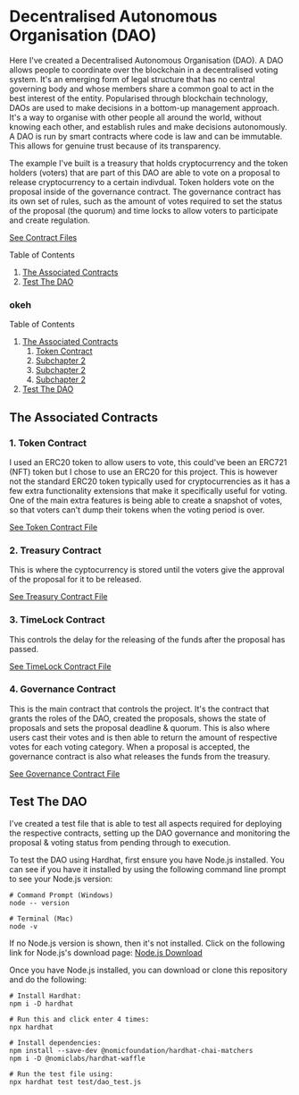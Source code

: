# Decentralised Autonomous Organisation (DAO)

Here I've created a Decentralised Autonomous Organisation (DAO). A DAO allows people to coordinate over the blockchain in a decentralised voting system. It's an emerging form of legal structure that has no central governing body and whose members share a common goal to act in the best interest of the entity. Popularised through blockchain technology, DAOs are used to make decisions in a bottom-up management approach. It's a way to organise with other people all around the world, without knowing each other, and establish rules and make decisions autonomously. A DAO is run by smart contracts where code is law and can be immutable. This allows for genuine trust because of its transparency.

The example I've built is a treasury that holds cryptocurrency and the token holders (voters) that are part of this DAO are able to vote on a proposal to release cryptocurrency to a certain indivdual. Token holders vote on the proposal inside of the governance contract. The governance contract has its own set of rules, such as the amount of votes required to set the status of the proposal (the quorum) and time locks to allow voters to participate and create regulation.

[See Contract Files](contracts)

<!-- TABLE OF CONTENTS -->

  <summary>Table of Contents</summary>
  <ol>
    <li><a href="#the-associated-contracts">The Associated Contracts</a></li>
    <li><a href="#test-the-dao">Test The DAO</a></li>
  </ol>

### okeh

<!-- TABLE OF CONTENTS -->
<!-- <details> -->
  <summary>Table of Contents</summary>
  <ol>
    <li>
      <a href="#the-associated-contracts">The Associated Contracts</a>
      <ol>
        <li><a href="#1-token-contract">Token Contract</a></li>
        <li><a href="#subchapter-2">Subchapter 2</a></li>
        <li><a href="#subchapter-2">Subchapter 2</a></li>
        <li><a href="#subchapter-2">Subchapter 2</a></li>
      </ol>
    </li>
    <li><a href="#test-the-dao">Test The DAO</a></li>
  </ol>
<!-- </details> -->

## The Associated Contracts

### 1. Token Contract

I used an ERC20 token to allow users to vote, this could've been an ERC721 (NFT) token but I chose to use an ERC20 for this project. This is however not the standard ERC20 token typically used for cryptocurrencies as it has a few extra functionality extensions that make it specifically useful for voting. One of the main extra features is being able to create a snapshot of votes, so that voters can't dump their tokens when the voting period is over.

[See Token Contract File](contracts/Token.sol)

### 2. Treasury Contract

This is where the cyptocurrency is stored until the voters give the approval of the proposal for it to be released.

[See Treasury Contract File](contracts/Treasury.sol)

### 3. TimeLock Contract

This controls the delay for the releasing of the funds after the proposal has passed.

[See TimeLock Contract File](contracts/TimeLock.sol)

### 4. Governance Contract

This is the main contract that controls the project. It's the contract that grants the roles of the DAO, created the proposals, shows the state of proposals and sets the proposal deadline & quorum. This is also where users cast their votes and is then able to return the amount of respective votes for each voting category. When a proposal is accepted, the governance contract is also what releases the funds from the treasury.

[See Governance Contract File](contracts/Governance.sol)

## Test The DAO

I've created a test file that is able to test all aspects required for deploying the respective contracts, setting up the DAO governance and monitoring the proposal & voting status from pending through to execution.

To test the DAO using Hardhat, first ensure you have Node.js installed. You can see if you have it installed by using the following command line prompt to see your Node.js version:

```shell
# Command Prompt (Windows)
node -- version

# Terminal (Mac)
node -v
```

If no Node.js version is shown, then it's not installed. Click on the following link for Node.js's download page: [Node.js Download](https://nodejs.org/en/download)

Once you have Node.js installed, you can download or clone this repository and do the following:

```shell
# Install Hardhat:
npm i -D hardhat

# Run this and click enter 4 times:
npx hardhat

# Install dependencies:
npm install --save-dev @nomicfoundation/hardhat-chai-matchers
npm i -D @nomiclabs/hardhat-waffle

# Run the test file using:
npx hardhat test test/dao_test.js
```
